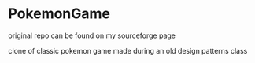 # PokemonGame
original repo can be found on my sourceforge page

clone of classic pokemon game made during an old design patterns class

